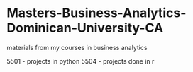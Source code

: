 # Masters-Business-Analytics-Dominican-University-CA
materials from my courses in business analytics

5501 - projects in python
5504 - projects done in r
